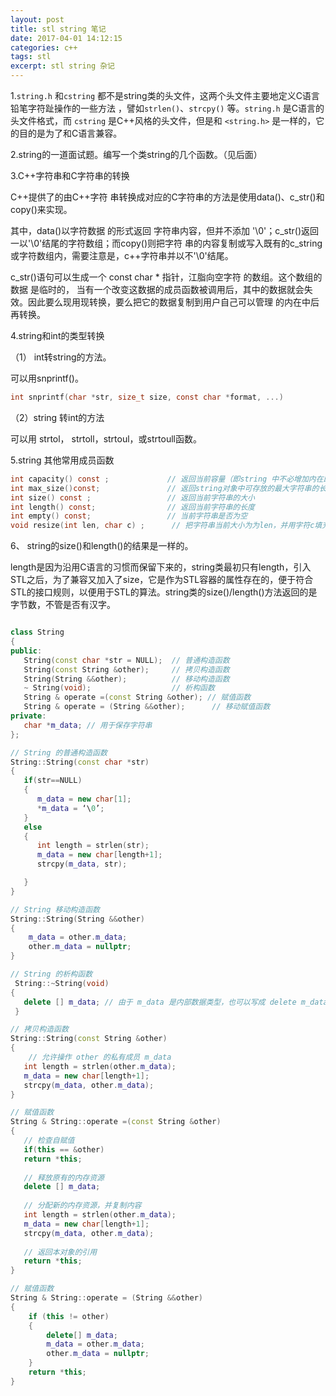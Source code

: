 ```yaml
---
layout: post
title: stl string 笔记
date: 2017-04-01 14:12:15
categories: c++
tags: stl  
excerpt: stl string 杂记
---
```


1.`string.h` 和`cstring` 都不是string类的头文件，这两个头文件主要地定义C语言铅笔字符趾操作的一些方法 ，譬如`strlen()`、`strcpy()` 等。`string.h` 是C语言的头文件格式，而 `cstring` 是C++风格的头文件，但是和 `<string.h>` 是一样的，它的目的是为了和C语言兼容。

2.string的一道面试题。编写一个类string的几个函数。（见后面）

3.C++字符串和C字符串的转换

C++提供了的由C++字符 串转换成对应的C字符串的方法是使用data()、c_str()和copy()来实现。

其中，data()以字符数据 的形式返回 字符串内容，但并不添加 '\0'；c_str()返回一以'\0'结尾的字符数组；而copy()则把字符 串的内容复制或写入既有的c_string或字符数组内，需要注意是，c++字符串并以不'\0'结尾。

c_str()语句可以生成一个 const char *  指针，江脂向空字符 的数组。这个数组的数据 是临时的， 当有一个改变这数据的成员函数被调用后，其中的数据就会失效。因此要么现用现转换，要么把它的数据复制到用户自己可以管理 的内在中后再转换。

4.string和int的类型转换

（1） int转string的方法。

可以用snprintf()。
```c
int snprintf(char *str, size_t size, const char *format, ...)
```
（2）string 转int的方法 

可以用 strtol， strtoll，strtoul，或strtoull函数。

5.string 其他常用成员函数

```c
int capacity() const ;             // 返回当前容量（即string 中不必增加内在即可存的元素个数）
int max_size()const;               // 返回string对象中可存放的最大字符串的长度
int size() const ;                 // 返回当前字符串的大小 
int length() const;                // 返回当前字符串的长度
int empty() const;                 // 当前字符串是否为空
void resize(int len, char c) ;      // 把字符串当前大小为为len，并用字符c填充不足的部分。
```

6、 string的size()和length()的结果是一样的。

length是因为沿用C语言的习惯而保留下来的，string类最初只有length，引入STL之后，为了兼容又加入了size，它是作为STL容器的属性存在的，便于符合STL的接口规则，以便用于STL的算法。string类的size()/length()方法返回的是字节数，不管是否有汉字。


 
```c++

class String 
{ 
public: 
   String(const char *str = NULL);  // 普通构造函数 
   String(const String &other);     // 拷贝构造函数 
   String(String &&other);          // 移动构造函数 
   ~ String(void);                  // 析构函数 
   String & operate =(const String &other); // 赋值函数 
   String & operate = (String &&other);      // 移动赋值函数 
private: 
   char *m_data; // 用于保存字符串 
};

// String 的普通构造函数
String::String(const char *str) 
{ 
   if(str==NULL) 
   { 
      m_data = new char[1]; 
      *m_data = ‘\0’; 
   } 
   else 
   { 
      int length = strlen(str); 
      m_data = new char[length+1]; 
      strcpy(m_data, str); 

   } 
}

// String 移动构造函数
String::String(String &&other)
{
    m_data = other.m_data; 
    other.m_data = nullptr; 
}

// String 的析构函数
 String::~String(void) 
{ 
   delete [] m_data; // 由于 m_data 是内部数据类型，也可以写成 delete m_data; 
 }

// 拷贝构造函数 
String::String(const String &other) 
{ 
    // 允许操作 other 的私有成员 m_data 
   int length = strlen(other.m_data); 
   m_data = new char[length+1]; 
   strcpy(m_data, other.m_data); 
}

// 赋值函数 
String & String::operate =(const String &other) 
{ 
   // 检查自赋值 
   if(this == &other) 
   return *this; 
 
   // 释放原有的内存资源 
   delete [] m_data; 
 
   // 分配新的内存资源，并复制内容 
   int length = strlen(other.m_data); 
   m_data = new char[length+1]; 
   strcpy(m_data, other.m_data); 
 
   // 返回本对象的引用 
   return *this; 
}

// 赋值函数 
String & String::operate = (String &&other)
{
    if (this != other)
    {
        delete[] m_data; 
        m_data = other.m_data; 
        other.m_data = nullptr; 
    }
    return *this; 
}

```




